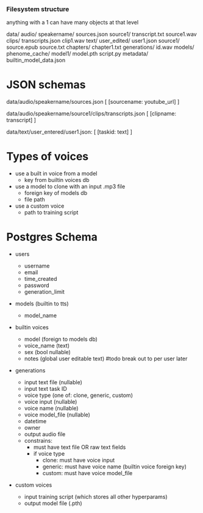 ### Filesystem structure
anything with a 1 can have many objects at that level

data/
    audio/
        speakername/
            sources.json
            source1/
                transcript.txt
                source1.wav
                clips/
                    transcripts.json
                    clip1.wav
    text/
        user_edited/
            user1.json
        source1/
            source.epub
            source.txt
            chapters/
                chapter1.txt
    generations/
        id.wav
    models/
        phenome_cache/
        model1/
            model.pth
            script.py
    metadata/
        builtin_model_data.json

# JSON schemas
data/audio/speakername/sources.json
[
    [sourcename: youtube_url]
]

data/audio/speakername/source1/clips/transcripts.json
[
    [clipname: transcript]
]

data/text/user_entered/user1.json:
[
    [taskid: text]
]

# Types of voices
- use a built in voice from a model 
    - key from builtin voices db
- use a model to clone with an input .mp3 file
    - foreign key of models db 
    - file path 
- use a custom voice
    - path to training script 


# Postgres Schema
- users
    - username
    - email 
    - time_created
    - password
    - generation_limit
- models (builtin to tts)
    - model_name
- builtin voices
    - model (foreign to models db)
    - voice_name (text)
    - sex (bool nullable)
    - notes (global user editable text) #todo break out to per user later
- generations
    - input text file (nullable)
    - input text task ID
    - voice type (one of: clone, generic, custom)
    - voice input (nullable)
    - voice name (nullable)
    - voice model_file (nullable)
    - datetime
    - owner
    - output audio file 
    - constrains:
        - must have text file OR raw text fields
        - if voice type 
            - clone: must have voice input
            - generic: must have voice name (builtin voice foreign key)
            - custom: must have voice model_file

- custom voices
    - input training script (which stores all other hyperparams)
    - output model file (.pth)
